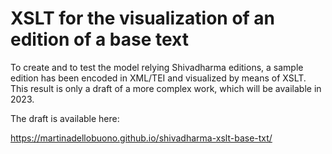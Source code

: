 # XSLT for the visualization of an edition of a base text

To create and to test the model relying Shivadharma editions, a sample edition has been encoded in XML/TEI and visualized by means of XSLT. This result is only a draft of a more complex work, which will be available in 2023.

The draft is available here:

https://martinadellobuono.github.io/shivadharma-xslt-base-txt/
